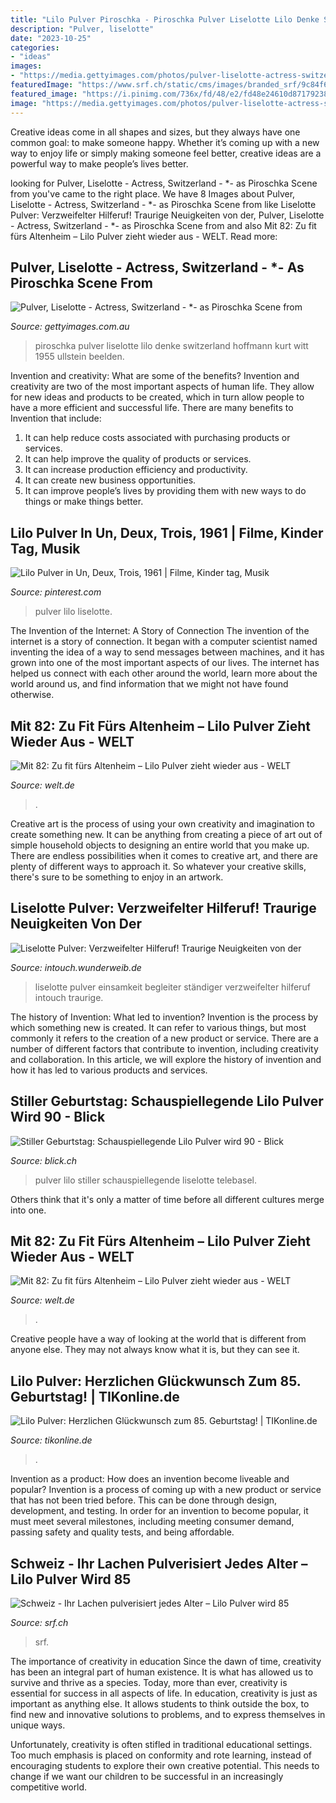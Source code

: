 ```yaml
---
title: "Lilo Pulver Piroschka - Piroschka Pulver Liselotte Lilo Denke Switzerland Hoffmann Kurt Witt 1955 Ullstein Beelden"
description: "Pulver, liselotte"
date: "2023-10-25"
categories:
- "ideas"
images:
- "https://media.gettyimages.com/photos/pulver-liselotte-actress-switzerland-11101929-as-piroschka-scene-from-picture-id545074565"
featuredImage: "https://www.srf.ch/static/cms/images/branded_srf/9c84f6.jpg"
featured_image: "https://i.pinimg.com/736x/fd/48/e2/fd48e24610d8717923832c7a3078ae9f--connect-the-dots-rys.jpg"
image: "https://media.gettyimages.com/photos/pulver-liselotte-actress-switzerland-11101929-as-piroschka-scene-from-picture-id545074565"
---
```



Creative ideas come in all shapes and sizes, but they always have one common goal: to make someone happy. Whether it’s coming up with a new way to enjoy life or simply making someone feel better, creative ideas are a powerful way to make people’s lives better.

	

		
looking for Pulver, Liselotte - Actress, Switzerland - *- as Piroschka Scene from you've came to the right place. We have 8 Images about Pulver, Liselotte - Actress, Switzerland - *- as Piroschka Scene from like Liselotte Pulver: Verzweifelter Hilferuf! Traurige Neuigkeiten von der, Pulver, Liselotte - Actress, Switzerland - *- as Piroschka Scene from and also Mit 82: Zu fit fürs Altenheim – Lilo Pulver zieht wieder aus - WELT. Read more:
		
    
## Pulver, Liselotte - Actress, Switzerland - *- As Piroschka Scene From

<img loading=lazy src="https://media.gettyimages.com/photos/pulver-liselotte-actress-switzerland-11101929-as-piroschka-scene-from-picture-id545074565" onerror="this.onerror=null;this.src='https://tse4.mm.bing.net/th?id=OIP.8mCvmy0qkG5Dpd6KnBnSHAHaFL&amp;pid=15.1';" alt="Pulver, Liselotte - Actress, Switzerland - *- as Piroschka Scene from">

_Source: gettyimages.com.au_

>piroschka pulver liselotte lilo denke switzerland hoffmann kurt witt 1955 ullstein beelden. 

	

Invention and creativity: What are some of the benefits?
Invention and creativity are two of the most important aspects of human life. They allow for new ideas and products to be created, which in turn allow people to have a more efficient and successful life. There are many benefits to Invention that include: 
1. It can help reduce costs associated with purchasing products or services. 
2. It can help improve the quality of products or services. 
3. It can increase production efficiency and productivity. 
4. It can create new business opportunities. 
5. It can improve people’s lives by providing them with new ways to do things or make things better.

    
## Lilo Pulver In Un, Deux, Trois, 1961 | Filme, Kinder Tag, Musik

<img loading=lazy src="https://i.pinimg.com/736x/fd/48/e2/fd48e24610d8717923832c7a3078ae9f--connect-the-dots-rys.jpg" onerror="this.onerror=null;this.src='https://tse1.mm.bing.net/th?id=OIP.JnI2deMi-vg4Rd0giuU7_gHaLC&amp;pid=15.1';" alt="Lilo Pulver in Un, Deux, Trois, 1961 | Filme, Kinder tag, Musik">

_Source: pinterest.com_

>pulver lilo liselotte. 

	

The Invention of the Internet: A Story of Connection
The invention of the internet is a story of connection. It began with a computer scientist named inventing the idea of a way to send messages between machines, and it has grown into one of the most important aspects of our lives. The internet has helped us connect with each other around the world, learn more about the world around us, and find information that we might not have found otherwise.

    
## Mit 82: Zu Fit Fürs Altenheim – Lilo Pulver Zieht Wieder Aus - WELT

<img loading=lazy src="https://img.welt.de/img/vermischtes/mobile101362187/4122507407-ci102l-w1024/kami-pulver-Neu-4-DW-Vermischtes-Karlsruhe-jpg.jpg" onerror="this.onerror=null;this.src='https://tse3.mm.bing.net/th?id=OIP.97N0lxD3GTGPLGdS58XO6wHaHP&amp;pid=15.1';" alt="Mit 82: Zu fit fürs Altenheim – Lilo Pulver zieht wieder aus - WELT">

_Source: welt.de_

>. 

	

Creative art is the process of using your own creativity and imagination to create something new. It can be anything from creating a piece of art out of simple household objects to designing an entire world that you make up. There are endless possibilities when it comes to creative art, and there are plenty of different ways to approach it. So whatever your creative skills, there's sure to be something to enjoy in an artwork.

    
## Liselotte Pulver: Verzweifelter Hilferuf! Traurige Neuigkeiten Von Der

<img loading=lazy src="https://images.intouch.wunderweib.de/liselotte-pulver,id=b13442f3,b=intouch,w=1100,rm=sk.jpeg" onerror="this.onerror=null;this.src='https://tse1.mm.bing.net/th?id=OIP.UCSfCe-jRw7wgaw58Xpe6gHaEK&amp;pid=15.1';" alt="Liselotte Pulver: Verzweifelter Hilferuf! Traurige Neuigkeiten von der">

_Source: intouch.wunderweib.de_

>liselotte pulver einsamkeit begleiter ständiger verzweifelter hilferuf intouch traurige. 

	

The history of Invention: What led to invention?
Invention is the process by which something new is created. It can refer to various things, but most commonly it refers to the creation of a new product or service. There are a number of different factors that contribute to invention, including creativity and collaboration. In this article, we will explore the history of invention and how it has led to various products and services.

    
## Stiller Geburtstag: Schauspiellegende Lilo Pulver Wird 90 - Blick

<img loading=lazy src="https://img.blick.ch/incoming/15551931-v0-20191002090652773.jpg?imwidth=1000&amp;ratio=FREE&amp;x=0&amp;y=0&amp;width=2400&amp;height=1559" onerror="this.onerror=null;this.src='https://tse2.mm.bing.net/th?id=OIP.km-sEFh073y6UL6JLcp9zQHaE0&amp;pid=15.1';" alt="Stiller Geburtstag: Schauspiellegende Lilo Pulver wird 90 - Blick">

_Source: blick.ch_

>pulver lilo stiller schauspiellegende liselotte telebasel. 

	

Others think that it's only a matter of time before all different cultures merge into one.

    
## Mit 82: Zu Fit Fürs Altenheim – Lilo Pulver Zieht Wieder Aus - WELT

<img loading=lazy src="https://img.welt.de/img/vermischtes/mobile101362054/8312509497-ci102l-w1024/kami-pulver-9-DW-Vermischtes-Hamburg-jpg.jpg" onerror="this.onerror=null;this.src='https://tse1.mm.bing.net/th?id=OIP.2VZjpeut1rCJTxIcmspNoAHaHP&amp;pid=15.1';" alt="Mit 82: Zu fit fürs Altenheim – Lilo Pulver zieht wieder aus - WELT">

_Source: welt.de_

>. 

	

Creative people have a way of looking at the world that is different from anyone else. They may not always know what it is, but they can see it.

    
## Lilo Pulver: Herzlichen Glückwunsch Zum 85. Geburtstag! | TIKonline.de

<img loading=lazy src="http://www.tikonline.de/wp-content/uploads/2014/10/lilo-pulver-zoopalast-gr.jpg" onerror="this.onerror=null;this.src='https://tse3.mm.bing.net/th?id=OIP.Jkr6QWYB14ijNTeyUdvkQwHaEL&amp;pid=15.1';" alt="Lilo Pulver: Herzlichen Glückwunsch zum 85. Geburtstag! | TIKonline.de">

_Source: tikonline.de_

>. 

	

Invention as a product: How does an invention become liveable and popular?
Invention is a process of coming up with a new product or service that has not been tried before. This can be done through design, development, and testing. In order for an invention to become popular, it must meet several milestones, including meeting consumer demand, passing safety and quality tests, and being affordable.

    
## Schweiz - Ihr Lachen Pulverisiert Jedes Alter – Lilo Pulver Wird 85

<img loading=lazy src="https://www.srf.ch/static/cms/images/branded_srf/9c84f6.jpg" onerror="this.onerror=null;this.src='https://tse4.mm.bing.net/th?id=OIP.jZ4UvQ5719_MxWa2h4U82wHaEK&amp;pid=15.1';" alt="Schweiz - Ihr Lachen pulverisiert jedes Alter – Lilo Pulver wird 85">

_Source: srf.ch_

>srf. 

	

The importance of creativity in education
Since the dawn of time, creativity has been an integral part of human existence. It is what has allowed us to survive and thrive as a species. Today, more than ever, creativity is essential for success in all aspects of life.
In education, creativity is just as important as anything else. It allows students to think outside the box, to find new and innovative solutions to problems, and to express themselves in unique ways.

Unfortunately, creativity is often stifled in traditional educational settings. Too much emphasis is placed on conformity and rote learning, instead of encouraging students to explore their own creative potential. This needs to change if we want our children to be successful in an increasingly competitive world.

